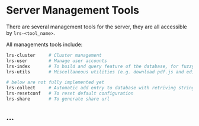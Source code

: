 
# Server Management Tools

There are several management tools for the server, they are all accessible by `lrs-<tool_name>`.  

All managements tools include:
```sh
lrs-cluster     # Cluster management
lrs-user        # Manage user accounts
lrs-index       # To build and query feature of the database, for fuzzy search
lrs-utils       # Miscellaneous utilities (e.g. download pdf.js and edit configuration file)

# below are not fully implemented yet
lrs-collect     # Automatic add entry to database with retriving string
lrs-resetconf   # To reset default configuration
lrs-share       # To generate share url
```

## ...
